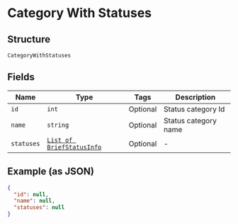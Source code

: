 
# Category With Statuses

## Structure

`CategoryWithStatuses`

## Fields

| Name | Type | Tags | Description |
|  --- | --- | --- | --- |
| `id` | `int` | Optional | Status category Id |
| `name` | `string` | Optional | Status category name |
| `statuses` | [`List of BriefStatusInfo`](../../doc/models/brief-status-info.md) | Optional | - |

## Example (as JSON)

```json
{
  "id": null,
  "name": null,
  "statuses": null
}
```

